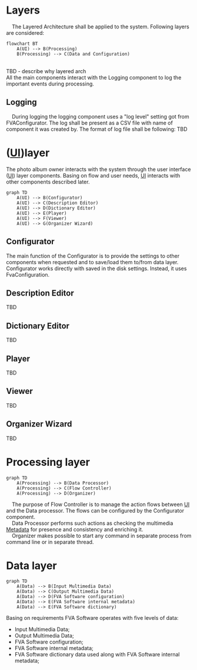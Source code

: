 # Layers
&nbsp;&nbsp;&nbsp; The Layered Architecture shall be applied to the system. 
Following layers are considered:

```mermaid
flowchart BT
    A(UI) --> B(Processing)
    B(Processing) --> C(Data and Configuration)
```
</br> TBD - describe why layered arch </br> 
All the main components interact with the Logging component to log the important events during processing.

## Logging 
&nbsp;&nbsp;&nbsp; During logging the logging component uses a "log level" setting got from FVAConfigurator.
The log shall be present as a CSV file with name of component it was created by.
The format of log file shall be following:
TBD
 
# ([UI](https://en.wikipedia.org/wiki/User_interface))layer 
The photo album owner interacts with the system through the user interface ([UI](https://en.wikipedia.org/wiki/User_interface)) layer components. 
Basing on flow and user needs, [UI](https://en.wikipedia.org/wiki/User_interface) interacts with other components described later.

```mermaid
graph TD
    A(UI) --> B(Configurator)
    A(UI) --> C(Description Editor)
    A(UI) --> D(Dictionary Editor)
    A(UI) --> E(Player)
    A(UI) --> F(Viewer)
    A(UI) --> G(Organizer Wizard)  
```
## Configurator
The main function of the Configurator is to provide the settings to other components when requested and to save/load them to/from data layer.
Configurator works directly with saved in the disk settings. 
Instead, it uses FvaConfiguration.

## Description Editor
TBD 

## Dictionary Editor
TBD 

## Player
TBD 

## Viewer
TBD 

## Organizer Wizard
TBD 

# Processing layer
```mermaid
graph TD
    A(Processing) --> B(Data Processor)
    A(Processing) --> C(Flow Controller)
    A(Processing) --> D(Organizer)
```
&nbsp;&nbsp;&nbsp; The purpose of Flow Controller is to manage the action flows between [UI](https://en.wikipedia.org/wiki/User_interface) and the Data processor. The flows can be configured by the Configurator component.
</br>
&nbsp;&nbsp;&nbsp; Data Processor performs such actions as checking the multimedia [Metadata](https://en.wikipedia.org/wiki/Metadata) for presence and consistency and enriching it.
</br>
&nbsp;&nbsp;&nbsp; Organizer makes possible to start any command in separate process from command line or in separate thread.
</br>

# Data layer
```mermaid
graph TD
    A(Data) --> B(Input Multimedia Data)
    A(Data) --> C(Output Multimedia Data)
    A(Data) --> D(FVA Software configuration)
    A(Data) --> E(FVA Software internal metadata)
    A(Data) --> E(FVA Software dictionary)
```
Basing on requirements FVA Software operates with five levels of data:
- Input Multimedia Data;
- Output Multimedia Data;
- FVA Software configuration;
- FVA Software internal metadata;
- FVA Software dictionary data used along with FVA Software internal metadata;

 